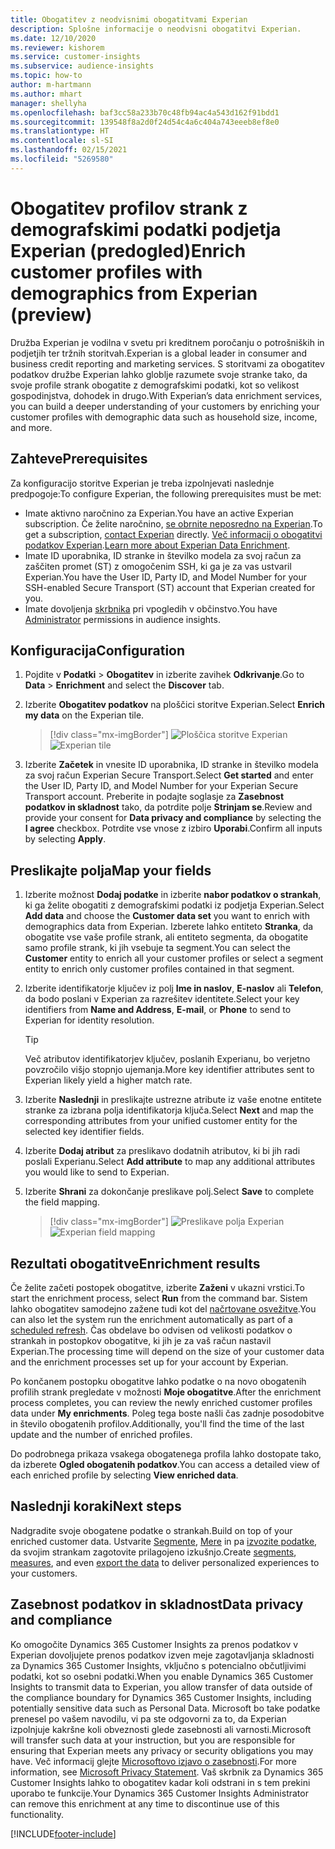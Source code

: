 ```yaml
---
title: Obogatitev z neodvisnimi obogatitvami Experian
description: Splošne informacije o neodvisni obogatitvi Experian.
ms.date: 12/10/2020
ms.reviewer: kishorem
ms.service: customer-insights
ms.subservice: audience-insights
ms.topic: how-to
author: m-hartmann
ms.author: mhart
manager: shellyha
ms.openlocfilehash: baf3cc58a233b70c48fb94ac4a543d162f91bdd1
ms.sourcegitcommit: 139548f8a2d0f24d54c4a6c404a743eeeb8ef8e0
ms.translationtype: HT
ms.contentlocale: sl-SI
ms.lasthandoff: 02/15/2021
ms.locfileid: "5269580"
---
```

# <a name="enrich-customer-profiles-with-demographics-from-experian-preview"></a><span data-ttu-id="0fd59-103">Obogatitev profilov strank z demografskimi podatki podjetja Experian (predogled)</span><span class="sxs-lookup"><span data-stu-id="0fd59-103">Enrich customer profiles with demographics from Experian (preview)</span></span>

<span data-ttu-id="0fd59-104">Družba Experian je vodilna v svetu pri kreditnem poročanju o potrošniških in podjetjih ter tržnih storitvah.</span><span class="sxs-lookup"><span data-stu-id="0fd59-104">Experian is a global leader in consumer and business credit reporting and marketing services.</span></span> <span data-ttu-id="0fd59-105">S storitvami za obogatitev podatkov družbe Experian lahko globlje razumete svoje stranke tako, da svoje profile strank obogatite z demografskimi podatki, kot so velikost gospodinjstva, dohodek in drugo.</span><span class="sxs-lookup"><span data-stu-id="0fd59-105">With Experian’s data enrichment services, you can build a deeper understanding of your customers by enriching your customer profiles with demographic data such as household size, income, and more.</span></span>

## <a name="prerequisites"></a><span data-ttu-id="0fd59-106">Zahteve</span><span class="sxs-lookup"><span data-stu-id="0fd59-106">Prerequisites</span></span>

<span data-ttu-id="0fd59-107">Za konfiguracijo storitve Experian je treba izpolnjevati naslednje predpogoje:</span><span class="sxs-lookup"><span data-stu-id="0fd59-107">To configure Experian, the following prerequisites must be met:</span></span>

- <span data-ttu-id="0fd59-108">Imate aktivno naročnino za Experian.</span><span class="sxs-lookup"><span data-stu-id="0fd59-108">You have an active Experian subscription.</span></span> <span data-ttu-id="0fd59-109">Če želite naročnino, [se obrnite neposredno na Experian](https://www.experian.com/marketing-services/contact).</span><span class="sxs-lookup"><span data-stu-id="0fd59-109">To get a subscription, [contact Experian](https://www.experian.com/marketing-services/contact) directly.</span></span> <span data-ttu-id="0fd59-110">[Več informacij o obogatitvi podatkov Experian](https://www.experian.com/marketing-services/microsoft?cmpid=ems_web_mci_cdppage).</span><span class="sxs-lookup"><span data-stu-id="0fd59-110">[Learn more about Experian Data Enrichment](https://www.experian.com/marketing-services/microsoft?cmpid=ems_web_mci_cdppage).</span></span>
- <span data-ttu-id="0fd59-111">Imate ID uporabnika, ID stranke in številko modela za svoj račun za zaščiten promet (ST) z omogočenim SSH, ki ga je za vas ustvaril Experian.</span><span class="sxs-lookup"><span data-stu-id="0fd59-111">You have the User ID, Party ID, and Model Number for your SSH-enabled Secure Transport (ST) account that Experian created for you.</span></span>
- <span data-ttu-id="0fd59-112">Imate dovoljenja [skrbnika](permissions.md#administrator) pri vpogledih v občinstvo.</span><span class="sxs-lookup"><span data-stu-id="0fd59-112">You have [Administrator](permissions.md#administrator) permissions in audience insights.</span></span>

## <a name="configuration"></a><span data-ttu-id="0fd59-113">Konfiguracija</span><span class="sxs-lookup"><span data-stu-id="0fd59-113">Configuration</span></span>

1. <span data-ttu-id="0fd59-114">Pojdite v **Podatki** > **Obogatitev** in izberite zavihek **Odkrivanje**.</span><span class="sxs-lookup"><span data-stu-id="0fd59-114">Go to **Data** > **Enrichment** and select the **Discover** tab.</span></span>

1. <span data-ttu-id="0fd59-115">Izberite **Obogatitev podatkov** na ploščici storitve Experian.</span><span class="sxs-lookup"><span data-stu-id="0fd59-115">Select **Enrich my data** on the Experian tile.</span></span>

   > [!div class="mx-imgBorder"]
   > <span data-ttu-id="0fd59-116">![Ploščica storitve Experian](media/experian-tile.png "Ploščica storitve Experian")</span><span class="sxs-lookup"><span data-stu-id="0fd59-116">![Experian tile](media/experian-tile.png "Experian tile")</span></span>

1. <span data-ttu-id="0fd59-117">Izberite **Začetek** in vnesite ID uporabnika, ID stranke in številko modela za svoj račun Experian Secure Transport.</span><span class="sxs-lookup"><span data-stu-id="0fd59-117">Select **Get started** and enter the User ID, Party ID, and Model Number for your Experian Secure Transport account.</span></span> <span data-ttu-id="0fd59-118">Preberite in podajte soglasje za **Zasebnost podatkov in skladnost** tako, da potrdite polje **Strinjam se**.</span><span class="sxs-lookup"><span data-stu-id="0fd59-118">Review and provide your consent for **Data privacy and compliance** by selecting the **I agree** checkbox.</span></span> <span data-ttu-id="0fd59-119">Potrdite vse vnose z izbiro **Uporabi**.</span><span class="sxs-lookup"><span data-stu-id="0fd59-119">Confirm all inputs by selecting **Apply**.</span></span>

## <a name="map-your-fields"></a><span data-ttu-id="0fd59-120">Preslikajte polja</span><span class="sxs-lookup"><span data-stu-id="0fd59-120">Map your fields</span></span>

1.  <span data-ttu-id="0fd59-121">Izberite možnost **Dodaj podatke** in izberite **nabor podatkov o strankah**, ki ga želite obogatiti z demografskimi podatki iz podjetja Experian.</span><span class="sxs-lookup"><span data-stu-id="0fd59-121">Select **Add data** and choose the **Customer data set** you want to enrich with demographics data from Experian.</span></span> <span data-ttu-id="0fd59-122">Izberete lahko entiteto **Stranka**, da obogatite vse vaše profile strank, ali entiteto segmenta, da obogatite samo profile strank, ki jih vsebuje ta segment.</span><span class="sxs-lookup"><span data-stu-id="0fd59-122">You can select the **Customer** entity to enrich all your customer profiles or select a segment entity to enrich only customer profiles contained in that segment.</span></span>

1. <span data-ttu-id="0fd59-123">Izberite identifikatorje ključev iz polj **Ime in naslov**, **E-naslov** ali **Telefon**, da bodo poslani v Experian za razrešitev identitete.</span><span class="sxs-lookup"><span data-stu-id="0fd59-123">Select your key identifiers from **Name and Address**, **E-mail**, or **Phone** to send to Experian for identity resolution.</span></span>

   > [!TIP]
   > <span data-ttu-id="0fd59-124">Več atributov identifikatorjev ključev, poslanih Experianu, bo verjetno povzročilo višjo stopnjo ujemanja.</span><span class="sxs-lookup"><span data-stu-id="0fd59-124">More key identifier attributes sent to Experian likely yield a higher match rate.</span></span>

1. <span data-ttu-id="0fd59-125">Izberite **Naslednji** in preslikajte ustrezne atribute iz vaše enotne entitete stranke za izbrana polja identifikatorja ključa.</span><span class="sxs-lookup"><span data-stu-id="0fd59-125">Select **Next** and map the corresponding attributes from your unified customer entity for the selected key identifier fields.</span></span>

1. <span data-ttu-id="0fd59-126">Izberite **Dodaj atribut** za preslikavo dodatnih atributov, ki bi jih radi poslali Experianu.</span><span class="sxs-lookup"><span data-stu-id="0fd59-126">Select **Add attribute** to map any additional attributes you would like to send to Experian.</span></span>

1.  <span data-ttu-id="0fd59-127">Izberite **Shrani** za dokončanje preslikave polj.</span><span class="sxs-lookup"><span data-stu-id="0fd59-127">Select **Save** to complete the field mapping.</span></span>

    > [!div class="mx-imgBorder"]
    > <span data-ttu-id="0fd59-128">![Preslikave polja Experian](media/experian-field-mapping.png "Preslikave polja Experian")</span><span class="sxs-lookup"><span data-stu-id="0fd59-128">![Experian field mapping](media/experian-field-mapping.png "Experian field mapping")</span></span>

## <a name="enrichment-results"></a><span data-ttu-id="0fd59-129">Rezultati obogatitve</span><span class="sxs-lookup"><span data-stu-id="0fd59-129">Enrichment results</span></span>

<span data-ttu-id="0fd59-130">Če želite začeti postopek obogatitve, izberite **Zaženi** v ukazni vrstici.</span><span class="sxs-lookup"><span data-stu-id="0fd59-130">To start the enrichment process, select **Run** from the command bar.</span></span> <span data-ttu-id="0fd59-131">Sistem lahko obogatitev samodejno zažene tudi kot del [načrtovane osvežitve](system.md#schedule-tab).</span><span class="sxs-lookup"><span data-stu-id="0fd59-131">You can also let the system run the enrichment automatically as part of a [scheduled refresh](system.md#schedule-tab).</span></span> <span data-ttu-id="0fd59-132">Čas obdelave bo odvisen od velikosti podatkov o strankah in postopkov obogatitve, ki jih je za vaš račun nastavil Experian.</span><span class="sxs-lookup"><span data-stu-id="0fd59-132">The processing time will depend on the size of your customer data and the enrichment processes set up for your account by Experian.</span></span>

<span data-ttu-id="0fd59-133">Po končanem postopku obogatitve lahko podatke o na novo obogatenih profilih strank pregledate v možnosti **Moje obogatitve**.</span><span class="sxs-lookup"><span data-stu-id="0fd59-133">After the enrichment process completes, you can review the newly enriched customer profiles data under **My enrichments**.</span></span> <span data-ttu-id="0fd59-134">Poleg tega boste našli čas zadnje posodobitve in število obogatenih profilov.</span><span class="sxs-lookup"><span data-stu-id="0fd59-134">Additionally, you'll find the time of the last update and the number of enriched profiles.</span></span>

<span data-ttu-id="0fd59-135">Do podrobnega prikaza vsakega obogatenega profila lahko dostopate tako, da izberete **Ogled obogatenih podatkov**.</span><span class="sxs-lookup"><span data-stu-id="0fd59-135">You can access a detailed view of each enriched profile by selecting **View enriched data**.</span></span>

## <a name="next-steps"></a><span data-ttu-id="0fd59-136">Naslednji koraki</span><span class="sxs-lookup"><span data-stu-id="0fd59-136">Next steps</span></span>

<span data-ttu-id="0fd59-137">Nadgradite svoje obogatene podatke o strankah.</span><span class="sxs-lookup"><span data-stu-id="0fd59-137">Build on top of your enriched customer data.</span></span> <span data-ttu-id="0fd59-138">Ustvarite [Segmente](segments.md), [Mere](measures.md) in pa [izvozite podatke](export-destinations.md), da svojim strankam zagotovite prilagojeno izkušnjo.</span><span class="sxs-lookup"><span data-stu-id="0fd59-138">Create [segments](segments.md), [measures](measures.md), and even [export the data](export-destinations.md) to deliver personalized experiences to your customers.</span></span>

## <a name="data-privacy-and-compliance"></a><span data-ttu-id="0fd59-139">Zasebnost podatkov in skladnost</span><span class="sxs-lookup"><span data-stu-id="0fd59-139">Data privacy and compliance</span></span>

<span data-ttu-id="0fd59-140">Ko omogočite Dynamics 365 Customer Insights za prenos podatkov v Experian dovoljujete prenos podatkov izven meje zagotavljanja skladnosti za Dynamics 365 Customer Insights, vključno s potencialno občutljivimi podatki, kot so osebni podatki.</span><span class="sxs-lookup"><span data-stu-id="0fd59-140">When you enable Dynamics 365 Customer Insights to transmit data to Experian, you allow transfer of data outside of the compliance boundary for Dynamics 365 Customer Insights, including potentially sensitive data such as Personal Data.</span></span> <span data-ttu-id="0fd59-141">Microsoft bo take podatke prenesel po vašem navodilu, vi pa ste odgovorni za to, da Experian izpolnjuje kakršne koli obveznosti glede zasebnosti ali varnosti.</span><span class="sxs-lookup"><span data-stu-id="0fd59-141">Microsoft will transfer such data at your instruction, but you are responsible for ensuring that Experian meets any privacy or security obligations you may have.</span></span> <span data-ttu-id="0fd59-142">Več informacij glejte [Microsoftovo izjavo o zasebnosti](https://go.microsoft.com/fwlink/?linkid=396732).</span><span class="sxs-lookup"><span data-stu-id="0fd59-142">For more information, see [Microsoft Privacy Statement](https://go.microsoft.com/fwlink/?linkid=396732).</span></span>
<span data-ttu-id="0fd59-143">Vaš skrbnik za Dynamics 365 Customer Insights lahko to obogatitev kadar koli odstrani in s tem prekini uporabo te funkcije.</span><span class="sxs-lookup"><span data-stu-id="0fd59-143">Your Dynamics 365 Customer Insights Administrator can remove this enrichment at any time to discontinue use of this functionality.</span></span>


[!INCLUDE[footer-include](../includes/footer-banner.md)]